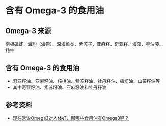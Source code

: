 # 含有 Omega-3 的食用油

## Omega-3 来源
南极磷虾、海豹（海狗）、深海鱼类、紫苏子、亚麻籽、奇亚籽、海藻、星油藤、牦牛

## 含有 Omega-3 的食用油
* 奇亚籽油、亚麻籽油、核桃油、紫苏籽油、牡丹籽油、橄榄油、山茶籽油等
* 其中奇亚籽油、紫苏籽油、亚麻籽油和牡丹籽油

## 参考资料
* [现在常说Omega3对人体好，那哪些食用油有Omega3啊？](https://www.zhihu.com/question/462264845)
